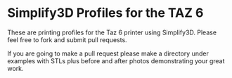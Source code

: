 # Simplify3D Profiles for the TAZ 6

These are printing profiles for the Taz 6 printer using Simplify3D. Please feel free to fork and submit pull requests.

If you are going to make a pull request please make a directory under examples with STLs plus before and after photos demonstrating your great work. 